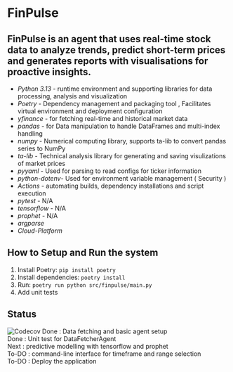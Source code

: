 # FinPulse
## FinPulse is an agent that uses real-time stock data to analyze trends, predict short-term prices and generates reports with visualisations for proactive insights.

*  *Python 3.13* - runtime environment and supporting libraries for data processing, analysis and visualization
* *Poetry* - Dependency management and packaging tool , Facilitates virtual environment and deployment configuration
* *yfinance* - for fetching real-time and historical market data
* *pandas* - for Data manipulation to handle DataFrames and multi-index handling
* *numpy* - Numerical computing library, supports ta-lib to convert pandas series to NumPy 
* *ta-lib* - Technical analysis library for generating and saving visulizations of market prices
* *pyyaml* - Used for parsing to read configs for ticker information
* *python-dotenv*- Used for environment variable management ( Security )
* *Actions* - automating builds, dependency installations and script execution
* *pytest* - N/A
* *tensorflow* - N/A
* *prophet* - N/A
* *argparse*
* *Cloud-Platform*

## How to Setup and Run the system
1. Install Poetry: `pip install poetry`
2. Install dependencies: `poetry install`
3. Run: `poetry run python src/finpulse/main.py`
4. Add unit tests

## Status
![Codecov](https://codecov.io/gh/jongisapho/finpulse/branch/main/graph/badge.svg)
Done : Data fetching and basic agent setup <br>
Done : Unit test for DataFetcherAgent <br> 
Next : predictive modelling with tensorflow and prophet <br>
To-DO : command-line interface for timeframe and range selection <br>
To-DO : Deploy the application <br>
